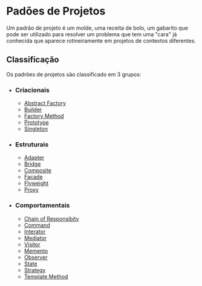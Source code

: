 # Padões de Projetos

Um padrão de projeto é um molde, uma receita de bolo, um gabarito que pode ser utilizado para resolver um problema que
tem uma "cara" já conhecida que aparece rotineiramente em projetos de contextos diferentes.

## Classificação

Os padrões de projetos são classificado em 3 grupos:

- ### **Criacionais**
    - [Abstract Factory](src/main/java/criacionais/abstract_method)
    - [Builder](src/main/java/criacionais/builder)
    - [Factory Method](src/main/java/criacionais/factory_method)
    - [Prototype](src/main/java/criacionais/prototype)
    - [Singleton](src/main/java/criacionais/singleton)

- ### **Estruturais**
    - [Adapter](src/main/java/estruturais/adapter)
    - [Bridge](src/main/java/estruturais/bridge)
    - [Composite](src/main/java/estruturais/composite)
    - [Facade](src/main/java/estruturais/facade)
    - [Flyweight](src/main/java/estruturais/flyweight)
    - [Proxy](src/main/java/estruturais/proxy)

- ### **Comportamentais**
    - [Chain of Responsibity](src/main/java/comportamentais/chain_reponsibility)
    - [Command](src/main/java/comportamentais/command)
    - [Interator](src/main/java/comportamentais/iterator)
    - [Mediator](src/main/java/comportamentais/mediator)
    - [Visitor](src/main/java/comportamentais/visitor)
    - [Memento](src/main/java/comportamentais/memento)
    - [Observer](src/main/java/comportamentais/observer)
    - [State](src/main/java/comportamentais/state)
    - [Strategy](src/main/java/comportamentais/strategy)
    - [Template Method](src/main/java/comportamentais/template_method)









